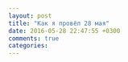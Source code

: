 ```yaml
---
layout: post
title: "Как я провёл 28 мая"
date: 2016-05-28 22:47:55 +0300
comments: true
categories: 
---
```

